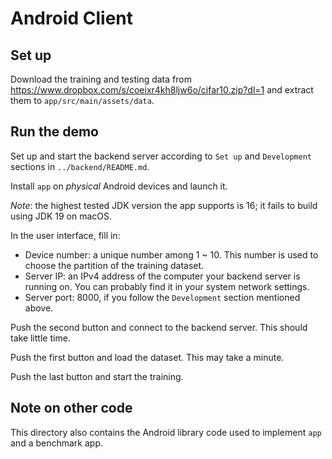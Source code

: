 # Android Client

## Set up

Download the training and testing data from <https://www.dropbox.com/s/coeixr4kh8ljw6o/cifar10.zip?dl=1> and extract them to `app/src/main/assets/data`.

## Run the demo

Set up and start the backend server according to `Set up` and `Development` sections in `../backend/README.md`.

Install `app` on *physical* Android devices and launch it.

*Note*: the highest tested JDK version the app supports is 16; it fails to build using JDK 19 on macOS.

In the user interface, fill in:

- Device number: a unique number among 1 ~ 10.
    This number is used to choose the partition of the training dataset.
- Server IP: an IPv4 address of the computer your backend server is running on. You can probably find it in your system network settings.
- Server port: 8000, if you follow the `Development` section mentioned above.

Push the second button and connect to the backend server. This should take little time.

Push the first button and load the dataset. This may take a minute.

Push the last button and start the training.

## Note on other code

This directory also contains the Android library code used to implement `app` and a benchmark app.

